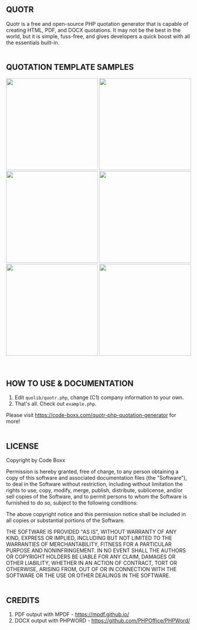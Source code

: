 ## QUOTR
Quotr is a free and open-source PHP quotation generator that is capable of creating HTML, PDF, and DOCX quotations. It may not be the best in the world, but it is simple, fuss-free, and gives developers a quick boost with all the essentials built-in.
<br><br>


## QUOTATION TEMPLATE SAMPLES
<p float="left">
  <img width="250" style="inline-block" src="https://code-boxx.com/wp-content/uploads/2021/11/illus-quotr-1.png">
  <img width="250" style="inline-block" src="https://code-boxx.com/wp-content/uploads/2021/11/illus-quotr-2.png">
  <img width="250" style="inline-block" src="https://code-boxx.com/wp-content/uploads/2021/11/illus-quotr-3.png">
  <img width="250" style="inline-block" src="https://code-boxx.com/wp-content/uploads/2021/11/illus-quotr-4.png">
  <img width="250" style="inline-block" src="https://code-boxx.com/wp-content/uploads/2021/11/illus-quotr-5.png">
  <img width="250" style="inline-block" src="https://code-boxx.com/wp-content/uploads/2021/11/illus-quotr-6.png">
</p><br>


## HOW TO USE & DOCUMENTATION
1) Edit `quolib/quotr.php`, change (C1) company information to your own.
2) That's all. Check out `example.php`.

Please visit https://code-boxx.com/quotr-php-quotation-generator for more!
<br><br>


## LICENSE
Copyright by Code Boxx

Permission is hereby granted, free of charge, to any person obtaining a copy
of this software and associated documentation files (the "Software"), to deal
in the Software without restriction, including without limitation the rights
to use, copy, modify, merge, publish, distribute, sublicense, and/or sell
copies of the Software, and to permit persons to whom the Software is
furnished to do so, subject to the following conditions:

The above copyright notice and this permission notice shall be included in all
copies or substantial portions of the Software.

THE SOFTWARE IS PROVIDED "AS IS", WITHOUT WARRANTY OF ANY KIND, EXPRESS OR
IMPLIED, INCLUDING BUT NOT LIMITED TO THE WARRANTIES OF MERCHANTABILITY,
FITNESS FOR A PARTICULAR PURPOSE AND NONINFRINGEMENT. IN NO EVENT SHALL THE
AUTHORS OR COPYRIGHT HOLDERS BE LIABLE FOR ANY CLAIM, DAMAGES OR OTHER
LIABILITY, WHETHER IN AN ACTION OF CONTRACT, TORT OR OTHERWISE, ARISING FROM,
OUT OF OR IN CONNECTION WITH THE SOFTWARE OR THE USE OR OTHER DEALINGS IN THE
SOFTWARE.
<br><br>

## CREDITS
1) PDF output with MPDF - https://mpdf.github.io/
2) DOCX output with PHPWORD - https://github.com/PHPOffice/PHPWord/
